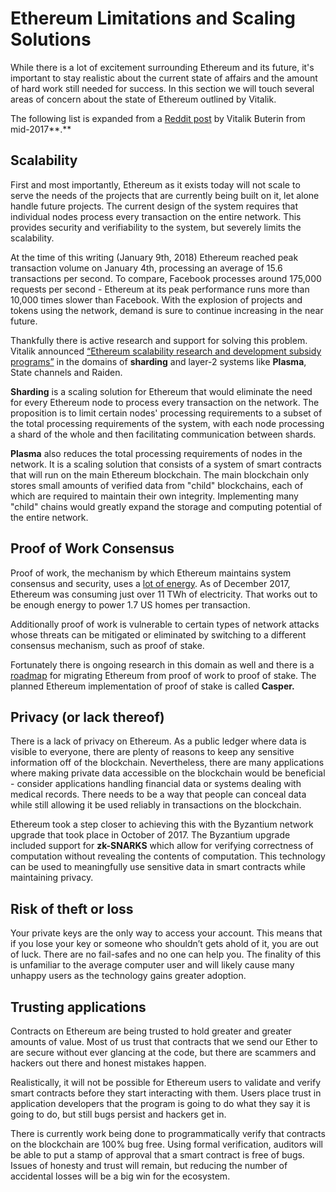 # Ethereum Limitations and Scaling Solutions

While there is a lot of excitement surrounding Ethereum and its future, it's important to stay realistic about the current state of affairs and the amount of hard work still needed for success. In this section we will touch several areas of concern about the state of Ethereum outlined by Vitalik.

The following list is expanded from a [Reddit post](https://www.reddit.com/r/ethtrader/comments/6lgf0l/vitalik_drops_the_mic_on_rbtc/dju1y8q/) by Vitalik Buterin from mid-2017**.**

## Scalability

First and most importantly, Ethereum as it exists today will not scale to serve the needs of the projects that are currently being built on it, let alone handle future projects. The current design of the system requires that individual nodes process every transaction on the entire network. This provides security and verifiability to the system, but severely limits the scalability.

At the time of this writing \(January 9th, 2018\) Ethereum reached peak transaction volume on January 4th, processing an average of 15.6 transactions per second. To compare, Facebook processes around 175,000 requests per second - Ethereum at its peak performance runs more than 10,000 times slower than Facebook. With the explosion of projects and tokens using the network, demand is sure to continue increasing in the near future.

Thankfully there is active research and support for solving this problem. Vitalik announced [“Ethereum scalability research and development subsidy programs”](https://blog.ethereum.org/2018/01/02/ethereum-scalability-research-development-subsidy-programs/) in the domains of **sharding** and layer-2 systems like **Plasma**, State channels and Raiden.

**Sharding** is a scaling solution for Ethereum that would eliminate the need for every Ethereum node to process every transaction on the network. The proposition is to limit certain nodes' processing requirements to a subset of the total processing requirements of the system, with each node processing a shard of the whole and then facilitating communication between shards.

**Plasma** also reduces the total processing requirements of nodes in the network. It is a scaling solution that consists of a system of smart contracts that will run on the main Ethereum blockchain. The main blockchain only stores small amounts of verified data from "child" blockchains, each of which are required to maintain their own integrity. Implementing many "child" chains would greatly expand the storage and computing potential of the entire network.

## Proof of Work Consensus

Proof of work, the mechanism by which Ethereum maintains system consensus and security, uses a [lot of energy](https://medium.com/thebeammagazine/the-energy-consumption-of-the-crypto-world-b20e3628e0d2). As of December 2017, Ethereum was consuming just over 11 TWh of electricity. That works out to be enough energy to power 1.7 US homes per transaction.

Additionally proof of work is vulnerable to certain types of network attacks whose threats can be mitigated or eliminated by switching to a different consensus mechanism, such as proof of stake.

Fortunately there is ongoing research in this domain as well and there is a [roadmap](https://bitcoinmagazine.com/articles/ethereum-killer-ethereum-20-vitalik-buterins-roadmap/) for migrating Ethereum from proof of work to proof of stake. The planned Ethereum implementation of proof of stake is called **Casper.**

## **Privacy \(or lack thereof\)**

There is a lack of privacy on Ethereum. As a public ledger where data is visible to everyone, there are plenty of reasons to keep any sensitive information off of the blockchain. Nevertheless, there are many applications where making private data accessible on the blockchain would be beneficial - consider applications handling financial data or systems dealing with medical records. There needs to be a way that people can conceal data while still allowing it be used reliably in transactions on the blockchain.

Ethereum took a step closer to achieving this with the Byzantium network upgrade that took place in October of 2017. The Byzantium upgrade included support for **zk-SNARKS** which allow for verifying correctness of computation without revealing the contents of computation. This technology can be used to meaningfully use sensitive data in smart contracts while maintaining privacy.

## Risk of theft or loss

Your private keys are the only way to access your account. This means that if you lose your key or someone who shouldn’t gets ahold of it, you are out of luck. There are no fail-safes and no one can help you. The finality of this is unfamiliar to the average computer user and will likely cause many unhappy users as the technology gains greater adoption.

## Trusting applications

Contracts on Ethereum are being trusted to hold greater and greater amounts of value. Most of us trust that contracts that we send our Ether to are secure without ever glancing at the code, but there are scammers and hackers out there and honest mistakes happen.

Realistically, it will not be possible for Ethereum users to validate and verify smart contracts before they start interacting with them. Users place trust in application developers that the program is going to do what they say it is going to do, but still bugs persist and hackers get in.

There is currently work being done to programmatically verify that contracts on the blockchain are 100% bug free. Using formal verification, auditors will be able to put a stamp of approval that a smart contract is free of bugs. Issues of honesty and trust will remain, but reducing the number of accidental losses will be a big win for the ecosystem.

